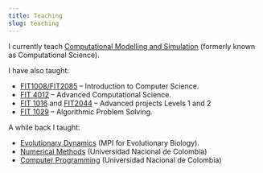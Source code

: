 ```yaml
---
title: Teaching
slug: teaching
---
```



I currently teach [Computational Modelling and Simulation](https://handbook.monash.edu/2020/units/FIT3139) (formerly known as Computational Science).

I have also taught:

- [FIT1008/FIT2085](http://www.monash.edu.au/pubs/2014handbooks/units/FIT1008.html) – Introduction to Computer Science.
- [FIT 4012](http://www.monash.edu.au/pubs/handbooks/units/FIT4012.html) – Advanced Computational Science.
- [FIT 1016](http://www.monash.edu.au/pubs/2014handbooks/units/FIT1016.html) and [FIT2044](http://www.monash.edu.au/pubs/2014handbooks/units/FIT2044.html) – Advanced projects Levels 1 and 2
- [FIT 1029](http://www.monash.edu.au/pubs/2014handbooks/units/FIT1029.html) – Algorithmic Problem Solving.

A while back I taught:

- [Evolutionary Dynamics](http://www.evolbio.mpg.de/) (MPI for Evolutionary Biology).
- [Numerical Methods](http://www.unal.edu.co/) (Universidad Nacional de Colombia)
- [Computer Programming](http://www.unal.edu.co/) (Universidad Nacional de Colombia)
